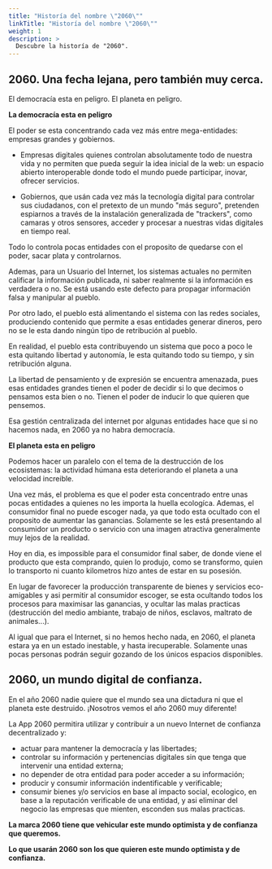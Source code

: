 ```yaml
---
title: "Historía del nombre \"2060\""
linkTitle: "Historía del nombre \"2060\""
weight: 1
description: >
  Descubre la historía de "2060".
---
```


## 2060. Una fecha lejana, pero también muy cerca.

El democracía esta en peligro.
El planeta en peligro. 

**La democracía esta en peligro**

El poder se esta concentrando cada vez más entre mega-entidades: empresas grandes y gobiernos.
 
- Empresas digitales quienes controlan absolutamente todo de nuestra vida y no permiten que pueda seguir la idea inicial de la web: un espacio abierto interoperable donde todo el mundo puede participar, inovar, ofrecer servicios.

- Gobiernos, que usán cada vez más la tecnología digital para controlar sus ciudadanos, con el pretexto de un mundo "más seguro", pretenden espiarnos a través de la instalación generalizada de "trackers", como camaras y otros sensores, acceder y procesar a nuestras vidas digitales en tiempo real.

Todo lo controla pocas entidades con el proposito de quedarse con el poder, sacar plata y controlarnos.

Ademas, para un Usuario del Internet, los sistemas actuales no permiten calificar la información publicada, ni saber realmente si la información es verdadera o no.
Se está usando este defecto para propagar información falsa y manipular al pueblo.

Por otro lado, el pueblo está alimentando el sistema con las redes sociales, produciendo contenido que permite a esas entidades generar dineros, pero no se le esta dando ningún tipo de retribución al pueblo.

En realidad, el pueblo esta contribuyendo un sistema que poco a poco le esta quitando libertad y autonomía, le esta quitando todo su tiempo, y sin retribución alguna.

La libertad de pensamiento y de expresión se encuentra amenazada, pues esas entidades grandes tienen el poder de decidir si lo que decimos o pensamos esta bien o no.
Tienen el poder de inducir lo que quieren que pensemos.

Esa gestión centralizada del internet por algunas entidades hace que si no hacemos nada, en 2060 ya no habra democracía.


**El planeta esta en peligro**

Podemos hacer un paralelo con el tema de la destrucción de los ecosistemas: la actividad húmana esta deteriorando el planeta a una velocidad increible.

Una vez más, el problema es que el poder esta concentrado entre unas pocas entidades a quienes no les importa la huella ecologíca. Ademas, el consumidor final no puede escoger nada, ya que todo esta ocultado con el proposito de aumentar las ganancias. Solamente se les está presentando al consumidor un producto o servicio con una imagen atractiva generalmente muy lejos de la realidad.

Hoy en dia, es impossible para el consumidor final saber, de donde viene el producto que esta comprando, quien lo produjo, como se transformo, quien lo transporto ni cuanto kilometros hizo antes de estar en su posesión.

En lugar de favorecer la producción transparente de bienes y servicios eco-amigables y asi permitir al consumidor escoger, se esta ocultando todos los procesos para maximisar las ganancias, y ocultar las malas practicas (destrucción del medio ambiante, trabajo de niños, esclavos, maltrato de animales...).

Al igual que para el Internet, si no hemos hecho nada, en 2060, el planeta estara ya en un estado inestable, y hasta irecuperable. Solamente unas pocas personas podrán seguir gozando de los únicos espacios disponibles.


## 2060, un mundo digital de confianza.

En el año 2060 nadie quiere que el mundo sea una dictadura ni que el planeta este destruido.
¡Nosotros vemos el año 2060 muy diferente!

La App 2060 permitira utilizar y contribuir a un nuevo Internet de confianza decentralizado y:

- actuar para mantener la democracía y las libertades;
- controlar su información y pertenencias digitales sin que tenga que intervenir una entidad externa;
- no depender de otra entidad para poder acceder a su información;
- producir y consumir información indentificable y verificable;
- consumir bienes y/o servicios en base al impacto social, ecologico, en base a la reputación verificable de una entidad, y asi eliminar del negocio las empresas que mienten, esconden sus malas practicas.

**La marca 2060 tiene que vehicular este mundo optimista y de confianza que queremos.**

**Lo que usarán 2060 son los que quieren este mundo optimista y de confianza.**


